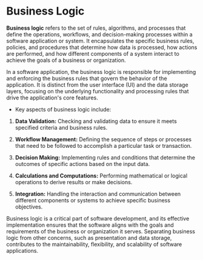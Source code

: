 # Business Logic

**Business logic** refers to the set of rules, algorithms, and processes that define the operations, workflows, and decision-making processes within a software application or system. It encapsulates the specific business rules, policies, and procedures that determine how data is processed, how actions are performed, and how different components of a system interact to achieve the goals of a business or organization.

In a software application, the business logic is responsible for implementing and enforcing the business rules that govern the behavior of the application. It is distinct from the user interface (UI) and the data storage layers, focusing on the underlying functionality and processing rules that drive the application's core features.

- Key aspects of business logic include:

1. **Data Validation:** Checking and validating data to ensure it meets specified criteria and business rules.

2. **Workflow Management:** Defining the sequence of steps or processes that need to be followed to accomplish a particular task or transaction.

3. **Decision Making:** Implementing rules and conditions that determine the outcomes of specific actions based on the input data.

4. **Calculations and Computations:** Performing mathematical or logical operations to derive results or make decisions.

5. **Integration:** Handling the interaction and communication between different components or systems to achieve specific business objectives.

Business logic is a critical part of software development, and its effective implementation ensures that the software aligns with the goals and requirements of the business or organization it serves. Separating business logic from other concerns, such as presentation and data storage, contributes to the maintainability, flexibility, and scalability of software applications.
